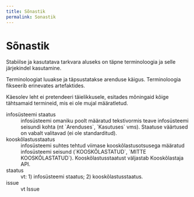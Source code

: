 ```yaml
---
title: Sõnastik
permalink: Sonastik
---
```


# Sõnastik

Stabiilse ja kasutatava tarkvara aluseks on täpne terminoloogia ja selle järjekindel kasutamine.

Terminoloogiat luuakse ja täpsustatakse arenduse käigus. Terminoloogia fikseerib erinevates artefaktides. 

Käesolev leht ei pretendeeri täielikkusele, esitades mõningaid kõige tähtsamaid termineid, mis ei ole mujal määratletud.

<dl>
  <dt>infosüsteemi staatus</dt>
    <dd>infosüsteemi omaniku poolt määratud tekstivormis teave infosüsteemi seisundi kohta (nt `Arenduses`, `Kasutuses` vms). Staatuse väärtused on vabalt valitavad (ei ole standarditud).</dd>
  <dt>kooskõlastusstaatus</dt>
    <dd>infosüsteemi suhtes tehtud viimase kooskõlastusotsusega määratud infosüsteemi seisund (`KOOSKÕLASTATUD`, `MITTE KOOSKÕLASTATUD`). Kooskõlastusstaatust väljastab Kooskõlastaja API.</dd>
  <dt>staatus</dt>
    <dd>vt: 1) infosüsteemi staatus; 2) kooskõlastusstaatus.</dd>
  <dt>issue</dt>
    <dd>vt Issue</dd>
</dl>
